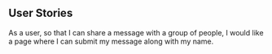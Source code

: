 ## User Stories

As a user,
so that I can share a message with a group of people,
I would like a page where I can submit my message along with my name.